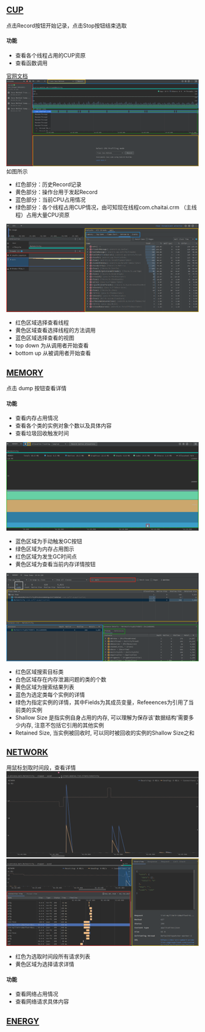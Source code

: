 ## [CUP](https://developer.android.google.cn/studio/profile/cpu-profiler)
点击Record按钮开始记录，点击Stop按钮结束选取
#### 功能
* 查看各个线程占用的CUP资原
* 查看函数调用

[官网文档](https://developer.android.com/studio/profile/cpu-profiler#configurations)
![CPU](https://github.com/ooftf/ooftf.github.io/blob/master/images/profiler-cup.png?raw=true)
如图所示
* 红色部分：历史Record记录
* 黄色部分：操作台用于发起Record
* 蓝色部分：当前CPU占用情况
* 绿色部分：各个线程占用CUP情况，由可知现在线程com.chaitai.crm （主线程）占用大量CPU资原

![CPU](https://github.com/ooftf/ooftf.github.io/blob/master/images/profiler_cup_detail.png?raw=true)
* 红色区域选择查看线程
* 黄色区域查看选择线程的方法调用
* 蓝色区域选择查看的视图
* top down 为从调用者开始查看
* bottom up 从被调用者开始查看


## [MEMORY](https://developer.android.google.cn/studio/profile/memory-profiler)
点击 dump 按钮查看详情
#### 功能
* 查看内存占用情况
* 查看各个类的实例对象个数以及具体内容
* 查看垃圾回收触发时间

![MEMORY_LIST](https://github.com/ooftf/ooftf.github.io/blob/master/images/profiler_memory_first.png?raw=true)
* 蓝色区域为手动触发GC按钮
* 绿色区域为内存占用图示
* 红色区域为发生GC时间点
* 黄色区域为查看当前内存详情按钮

![MEMORY_second](https://github.com/ooftf/ooftf.github.io/blob/master/images/profiler_memory_second.png?raw=true)
* 红色区域搜索目标类
* 白色区域存在内存泄漏问题的类的个数
* 黄色区域为搜索结果列表
* 蓝色为选定类每个实例的详情
* 绿色为指定实例的详情，其中Fields为其成员变量，Refeeences为引用了当前类的实例
* Shallow Size 是指实例自身占用的内存, 可以理解为保存该'数据结构'需要多少内存, 注意不包括它引用的其他实例
* Retained Size, 当实例被回收时, 可以同时被回收的实例的Shallow Size之和

## [NETWORK](https://developer.android.google.cn/studio/profile/network-profiler)
用鼠标划取时间段，查看详情
![MEMORY_second](https://github.com/ooftf/ooftf.github.io/blob/master/images/profiler_network_summary.png?raw=true)
![MEMORY_second](https://github.com/ooftf/ooftf.github.io/blob/master/images/profiler_network_detail.png?raw=true)
* 红色为选取时间段所有请求列表
* 黄色区域为选择请求详情
#### 功能
* 查看网络占用情况
* 查看网络请求具体内容

## [ENERGY](https://developer.android.google.cn/studio/profile/energy-profiler)